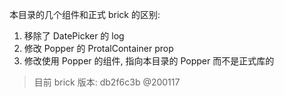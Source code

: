 本目录的几个组件和正式 brick 的区别: 

1. 移除了 DatePicker 的 log
2. 修改 Popper 的 ProtalContainer prop
3. 修改使用 Popper 的组件, 指向本目录的 Popper 而不是正式库的

> 目前 brick 版本: db2f6c3b @200117
